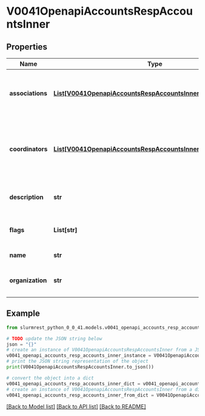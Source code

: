 # V0041OpenapiAccountsRespAccountsInner


## Properties

Name | Type | Description | Notes
------------ | ------------- | ------------- | -------------
**associations** | [**List[V0041OpenapiAccountsRespAccountsInnerAssociationsInner]**](V0041OpenapiAccountsRespAccountsInnerAssociationsInner.md) | Associations involving this account (only populated if requested) | [optional] 
**coordinators** | [**List[V0041OpenapiAccountsRespAccountsInnerCoordinatorsInner]**](V0041OpenapiAccountsRespAccountsInnerCoordinatorsInner.md) | List of users that are a coordinator of this account (only populated if requested) | [optional] 
**description** | **str** | Arbitrary string describing the account | 
**flags** | **List[str]** | Flags associated with the account | [optional] 
**name** | **str** | Account name | 
**organization** | **str** | Organization to which the account belongs | 

## Example

```python
from slurmrest_python_0_0_41.models.v0041_openapi_accounts_resp_accounts_inner import V0041OpenapiAccountsRespAccountsInner

# TODO update the JSON string below
json = "{}"
# create an instance of V0041OpenapiAccountsRespAccountsInner from a JSON string
v0041_openapi_accounts_resp_accounts_inner_instance = V0041OpenapiAccountsRespAccountsInner.from_json(json)
# print the JSON string representation of the object
print(V0041OpenapiAccountsRespAccountsInner.to_json())

# convert the object into a dict
v0041_openapi_accounts_resp_accounts_inner_dict = v0041_openapi_accounts_resp_accounts_inner_instance.to_dict()
# create an instance of V0041OpenapiAccountsRespAccountsInner from a dict
v0041_openapi_accounts_resp_accounts_inner_from_dict = V0041OpenapiAccountsRespAccountsInner.from_dict(v0041_openapi_accounts_resp_accounts_inner_dict)
```
[[Back to Model list]](../README.md#documentation-for-models) [[Back to API list]](../README.md#documentation-for-api-endpoints) [[Back to README]](../README.md)


